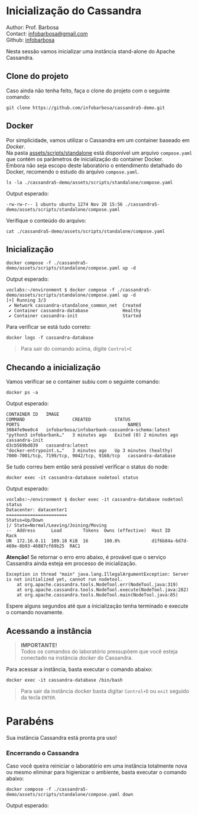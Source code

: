 # Inicialização do Cassandra
Author: Prof. Barbosa<br>
Contact: infobarbosa@gmail.com<br>
Github: [infobarbosa](https://github.com/infobarbosa)

Nesta sessão vamos inicializar uma instância stand-alone do Apache Cassandra.

## Clone do projeto
Caso ainda não tenha feito, faça o clone do projeto com o seguinte comando:
```
git clone https://github.com/infobarbosa/cassandra5-demo.git

```

## Docker
Por simplicidade, vamos utilizar o Cassandra em um container baseado em *Docker*.<br>
Na pasta [assets/scripts/standalone](../assets/scripts/standalone) está disponível um arquivo `compose.yaml` que contém os parâmetros de inicialização do container Docker.<br>
Embora não seja escopo deste laboratório o entendimento detalhado do Docker, recomendo o estudo do arquivo `compose.yaml`.

```
ls -la ./cassandra5-demo/assets/scripts/standalone/compose.yaml

```

Output esperado:
```
-rw-rw-r-- 1 ubuntu ubuntu 1274 Nov 20 15:56 ./cassandra5-demo/assets/scripts/standalone/compose.yaml
```

Verifique o conteúdo do arquivo:
```
cat ./cassandra5-demo/assets/scripts/standalone/compose.yaml

```

## Inicialização
```
docker compose -f ./cassandra5-demo/assets/scripts/standalone/compose.yaml up -d

```

Output esperado:
```
voclabs:~/environment $ docker compose -f ./cassandra5-demo/assets/scripts/standalone/compose.yaml up -d
[+] Running 3/3
 ✔ Network cassandra-standalone_common_net  Created 
 ✔ Container cassandra-database             Healthy 
 ✔ Container cassandra-init                 Started 
```

Para verificar se está tudo correto:
```
docker logs -f cassandra-database 

```
> Para sair do comando acima, digite `Control+C`

## Checando a inicialização
Vamos verificar se o container subiu com o seguinte comando:
```
docker ps -a

```

Output esperado:
```
CONTAINER ID   IMAGE                                             COMMAND                  CREATED         STATUS                     PORTS                                         NAMES
3084fe9ee0c4   infobarbosa/infobarbank-cassandra-schema:latest   "python3 infobarbank…"   3 minutes ago   Exited (0) 2 minutes ago                                                 cassandra-init
d3cb569bd839   cassandra:latest                                  "docker-entrypoint.s…"   3 minutes ago   Up 3 minutes (healthy)     7000-7001/tcp, 7199/tcp, 9042/tcp, 9160/tcp   cassandra-database
```

Se tudo correu bem então será possível verificar o status do node:
```
docker exec -it cassandra-database nodetool status

```

Output esperado:
```
voclabs:~/environment $ docker exec -it cassandra-database nodetool status
Datacenter: datacenter1
=======================
Status=Up/Down
|/ State=Normal/Leaving/Joining/Moving
--  Address      Load        Tokens  Owns (effective)  Host ID                               Rack
UN  172.16.0.11  109.18 KiB  16      100.0%            d1f6b84a-6d7d-469e-8b93-46887cf69b25  RAC1
```

**Atenção!** Se retornar o erro erro abaixo, é provável que o serviço Cassandra ainda esteja em processo de inicialização.
```
Exception in thread "main" java.lang.IllegalArgumentException: Server is not initialized yet, cannot run nodetool.
	at org.apache.cassandra.tools.NodeTool.err(NodeTool.java:319)
	at org.apache.cassandra.tools.NodeTool.execute(NodeTool.java:282)
	at org.apache.cassandra.tools.NodeTool.main(NodeTool.java:85)
```
Espere alguns segundos até que a inicialização tenha terminado e execute o comando novamente.

## Acessando a instância
  > **IMPORTANTE!**<br>
  > Todos os comandos do laboratório pressupõem que você esteja conectado na instância *docker* do Cassandra.<br>

Para acessar a instância, basta executar o comando abaixo:
```
docker exec -it cassandra-database /bin/bash

```

> Para sair da instância docker basta digitar `Control+D` ou `exit` seguido da tecla `ENTER`.


# Parabéns
Sua instância Cassandra está pronta pra uso!


### Encerrando o Cassandra
Caso você queira reiniciar o laboratório em uma instância totalmente nova ou mesmo eliminar para higienizar o ambiente, basta executar o comando abaixo:
```
docker compose -f ./cassandra5-demo/assets/scripts/standalone/compose.yaml down

```

Output esperado:
```

 ```

